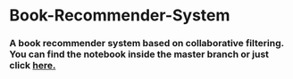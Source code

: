 # Book-Recommender-System
<h3>A book recommender system based on collaborative filtering.
<br>You can find the notebook inside the master branch or just click <a href = ' '> here.</a></h3>
